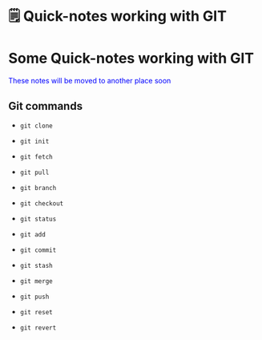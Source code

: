 # 🗒 Quick-notes working with GIT



# Some Quick-notes working with GIT

<font color="#0000FF">These notes will be moved to another place soon</font>

<!--more-->

## Git commands
- `git clone`
- `git init`
- `git fetch`
- `git pull`

- `git branch`
- `git checkout`

- `git status`
- `git add`
- `git commit`
- `git stash`
- `git merge`
- `git push`

- `git reset`
- `git revert`
